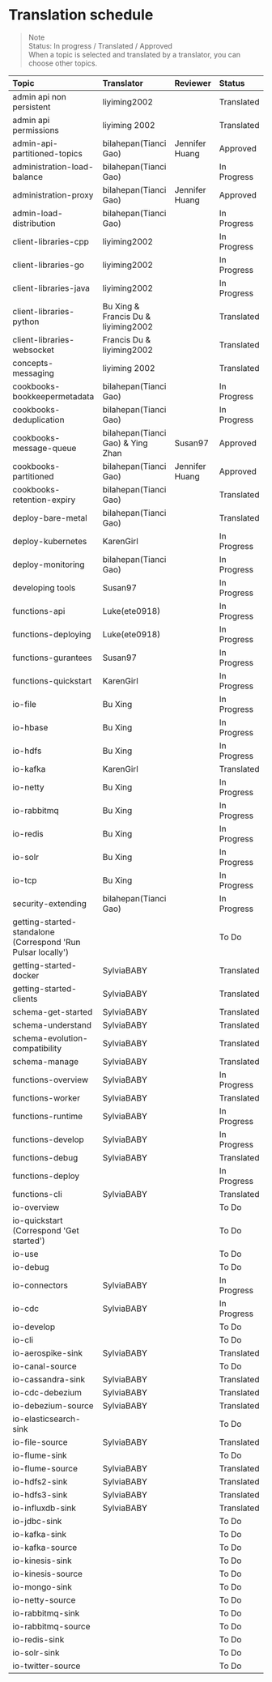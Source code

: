 # Translation schedule

> Note  
> Status: In progress / Translated / Approved    
> When a topic is selected and translated by a translator, you can choose other topics.

Topic | Translator | Reviewer | Status 
:-----|:-----------|:---------|:------
admin api non persistent | liyiming2002 |  | Translated
admin api permissions | liyiming 2002 |  | Translated
admin-api-partitioned-topics | bilahepan(Tianci Gao) | Jennifer Huang | Approved 
administration-load-balance | bilahepan(Tianci Gao) | | In Progress
administration-proxy | bilahepan(Tianci Gao) | Jennifer Huang | Approved
admin-load-distribution | bilahepan(Tianci Gao) | | In Progress
client-libraries-cpp | liyiming2002 | | In Progress
client-libraries-go | liyiming2002 | | In Progress
client-libraries-java | liyiming2002 | | In Progress
client-libraries-python | Bu Xing & Francis Du & liyiming2002 | | Translated
client-libraries-websocket | Francis Du & liyiming2002 | | Translated
concepts-messaging | liyiming 2002 | | Translated
cookbooks-bookkeepermetadata | bilahepan(Tianci Gao) | | In Progress
cookbooks-deduplication | bilahepan(Tianci Gao) | | In Progress
cookbooks-message-queue | bilahepan(Tianci Gao) & Ying Zhan | Susan97 | Approved
cookbooks-partitioned | bilahepan(Tianci Gao) | Jennifer Huang | Approved 
cookbooks-retention-expiry | bilahepan(Tianci Gao) | | Translated
deploy-bare-metal | bilahepan(Tianci Gao) | | Translated
deploy-kubernetes | KarenGirl | | In Progress 
deploy-monitoring | bilahepan(Tianci Gao) | | In Progress
developing tools | Susan97 | | In Progress
functions-api | Luke(ete0918) | | In Progress
functions-deploying | Luke(ete0918) | | In Progress
functions-gurantees | Susan97 | | In Progress
functions-quickstart | KarenGirl | | In Progress
io-file | Bu Xing | | In Progress
io-hbase | Bu Xing | | In Progress
io-hdfs | Bu Xing | | In Progress
io-kafka | KarenGirl | | Translated
io-netty | Bu Xing | | In Progress
io-rabbitmq | Bu Xing | | In Progress
io-redis | Bu Xing | | In Progress
io-solr | Bu Xing | | In Progress
io-tcp | Bu Xing | | In Progress
security-extending | bilahepan(Tianci Gao) | | In Progress
getting-started-standalone (Correspond 'Run Pulsar locally') | | | To Do
getting-started-docker | SylviaBABY | | Translated
getting-started-clients | SylviaBABY | | Translated
schema-get-started | SylviaBABY | | Translated
schema-understand | SylviaBABY | | Translated
schema-evolution-compatibility | SylviaBABY | | Translated
schema-manage | SylviaBABY | | Translated
functions-overview | SylviaBABY | | In Progress
functions-worker | SylviaBABY | | Translated
functions-runtime | SylviaBABY | | In Progress
functions-develop | SylviaBABY | | In Progress
functions-debug | SylviaBABY | | Translated
functions-deploy | | | In Progress
functions-cli | SylviaBABY | | Translated
io-overview | | | To Do
io-quickstart (Correspond 'Get started') | | | To Do
io-use | | | To Do
io-debug | | | To Do
io-connectors | SylviaBABY | | In Progress
io-cdc | SylviaBABY | | In Progress
io-develop | | | To Do
io-cli | | | To Do
io-aerospike-sink | SylviaBABY | | Translated
io-canal-source | | | To Do
io-cassandra-sink | SylviaBABY | | Translated
io-cdc-debezium | SylviaBABY | | Translated
io-debezium-source | SylviaBABY | | Translated
io-elasticsearch-sink | | | To Do
io-file-source | SylviaBABY | | Translated
io-flume-sink | | | To Do
io-flume-source | SylviaBABY | | Translated
io-hdfs2-sink | SylviaBABY | | Translated
io-hdfs3-sink | SylviaBABY | | Translated
io-influxdb-sink | SylviaBABY | | Translated
io-jdbc-sink | | | To Do
io-kafka-sink | | | To Do
io-kafka-source | | | To Do
io-kinesis-sink | | | To Do
io-kinesis-source | | | To Do
io-mongo-sink | | | To Do
io-netty-source | | | To Do
io-rabbitmq-sink | | | To Do
io-rabbitmq-source | | | To Do
io-redis-sink | | | To Do
io-solr-sink | | | To Do
io-twitter-source | | | To Do
